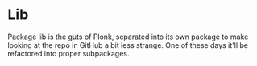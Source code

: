 Lib
===
Package lib is the guts of Plonk, separated into its own package to make
looking at the repo in GitHub a bit less strange.  One of these days it'll
be refactored into proper subpackages.
